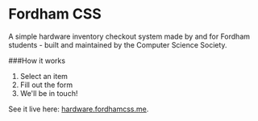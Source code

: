 Fordham CSS
=====

A simple hardware inventory checkout system made by and for Fordham students - built and maintained by the Computer Science Society.

###How it works
1. Select an item
2. Fill out the form
3. We'll be in touch!

See it live here: [hardware.fordhamcss.me](http://hardware.fordhamcss.me).